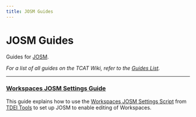 ```yaml
---
title: JOSM Guides
---
```


# JOSM Guides

Guides for [JOSM](../index.md).

_For a list of all guides on the TCAT Wiki, refer to the [Guides List](../../../../../guides-list/index.md)._

---

### [Workspaces JOSM Settings Guide](workspaces-josm.md)

This guide explains how to use the [Workspaces JOSM Settings Script](https://github.com/TaskarCenterAtUW/tdei-tools/blob/main/utilities/workspaces-josm.ps1) from [TDEI Tools](https://github.com/TaskarCenterAtUW/tdei-tools/) to set up JOSM to enable editing of Workspaces.
